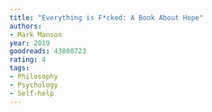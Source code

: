 ```yaml
---
title: "Everything is F*cked: A Book About Hope"
authors:
- Mark Manson
year: 2019
goodreads: 43808723
rating: 4
tags:
- Philosophy
- Psychology
- Self-help
---
```

